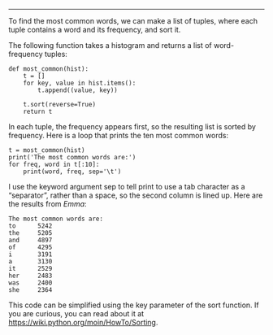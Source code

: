 -----------------

To find the most common words, we can make a list of tuples, where each tuple contains a word and its frequency, and sort it.

The following function takes a histogram and returns a list of word-frequency tuples:

    def most_common(hist):
        t = []
        for key, value in hist.items():
            t.append((value, key))

        t.sort(reverse=True)
        return t

In each tuple, the frequency appears first, so the resulting list is sorted by frequency. Here is a loop that prints the ten most common words:

    t = most_common(hist)
    print('The most common words are:')
    for freq, word in t[:10]:
        print(word, freq, sep='\t')

I use the keyword argument <span>sep</span> to tell <span>print</span> to use a tab character as a “separator”, rather than a space, so the second column is lined up. Here are the results from <span>*Emma*</span>:

    The most common words are:
    to      5242
    the     5205
    and     4897
    of      4295
    i       3191
    a       3130
    it      2529
    her     2483
    was     2400
    she     2364

This code can be simplified using the <span>key</span> parameter of the <span>sort</span> function. If you are curious, you can read about it at <https://wiki.python.org/moin/HowTo/Sorting>.

